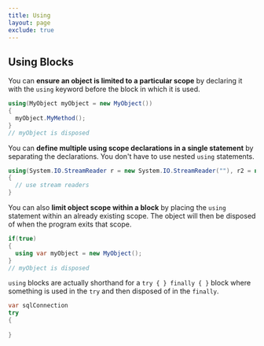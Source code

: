 ```yaml
---
title: Using
layout: page
exclude: true
---
```


## Using Blocks

You can **ensure an object is limited to a particular scope** by declaring it with the `using` keyword before the block in which it is used. 
```csharp
using(MyObject myObject = new MyObject())
{
  myObject.MyMethod();
}
// myObject is disposed
```

You can **define multiple using scope declarations in a single statement** by separating the declarations. You don't have to use nested `using` statements. 
```csharp
using(System.IO.StreamReader r = new System.IO.StreamReader(""), r2 = new System.IO.StreamReader(""))
{
  // use stream readers
}
```

You can also **limit object scope within a block** by placing the `using` statement within an already existing scope. The object will then be disposed of when the program exits that scope.
```csharp
if(true)
{
  using var myObject = new MyObject();
}
// myObject is disposed
```

`using` blocks are actually shorthand for a `try { } finally { }` block where something is used in the `try` and then disposed of in the `finally`.
```csharp
var sqlConnection
try
{
  
}
```

<!--stackedit_data:
eyJoaXN0b3J5IjpbNDAxNjE1NjA5XX0=
-->